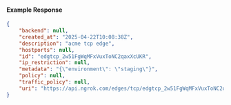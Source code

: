 <!-- Code generated for API Clients. DO NOT EDIT. -->

#### Example Response

```json
{
	"backend": null,
	"created_at": "2025-04-22T10:08:38Z",
	"description": "acme tcp edge",
	"hostports": null,
	"id": "edgtcp_2w51FgWqMFxVuxToNC2qaxXcUKR",
	"ip_restriction": null,
	"metadata": "{\"environment\": \"staging\"}",
	"policy": null,
	"traffic_policy": null,
	"uri": "https://api.ngrok.com/edges/tcp/edgtcp_2w51FgWqMFxVuxToNC2qaxXcUKR"
}
```
